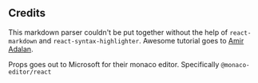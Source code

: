 # <MdPreview />

## Credits

This markdown parser couldn't be put together without the help of `react-markdown` and `react-syntax-highlighter`. Awesome tutorial goes to [Amir Adalan](https://amirardalan.com/blog/syntax-highlight-code-in-markdown).

Props goes out to Microsoft for their monaco editor. Specifically `@monaco-editor/react`
